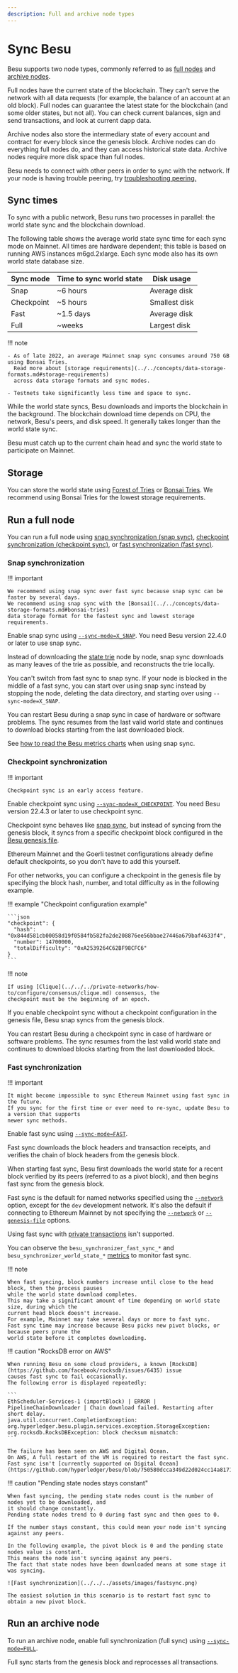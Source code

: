 ```yaml
---
description: Full and archive node types
---
```


# Sync Besu

Besu supports two node types, commonly referred to as [full nodes](#run-a-full-node) and
[archive nodes](#run-an-archive-node).

Full nodes have the current state of the blockchain.
They can't serve the network with all data requests (for example, the balance of an account at an
old block).
Full nodes can guarantee the latest state for the blockchain (and some older states, but not all).
You can check current balances, sign and send transactions, and look at current dapp data.

Archive nodes also store the intermediary state of every account and contract for every block since
the genesis block.
Archive nodes can do everything full nodes do, and they can access historical state data.
Archive nodes require more disk space than full nodes.

Besu needs to connect with other peers in order to sync with the network. If your node is having trouble peering, try [troubleshooting peering.](../../how-to/troubleshoot/troubleshoot-peering.md)

## Sync times

To sync with a public network, Besu runs two processes in parallel: the world state sync and the
blockchain download.

The following table shows the average world state sync time for each sync mode on Mainnet.
All times are hardware dependent; this table is based on running AWS instances m6gd.2xlarge.
Each sync mode also has its own world state database size.

| Sync mode   | Time to sync world state | Disk usage    |
| ----------- | ------------------------ | ------------- |
| Snap        | ~6 hours                 | Average disk  |
| Checkpoint  | ~5 hours                 | Smallest disk |
| Fast        | ~1.5 days                | Average disk  |
| Full        | ~weeks                   | Largest disk  |

!!! note

    - As of late 2022, an average Mainnet snap sync consumes around 750 GB using Bonsai Tries.
      Read more about [storage requirements](../../concepts/data-storage-formats.md#storage-requirements)
      across data storage formats and sync modes.

    - Testnets take significantly less time and space to sync.

While the world state syncs, Besu downloads and imports the blockchain in the background.
The blockchain download time depends on CPU, the network, Besu's peers, and disk speed.
It generally takes longer than the world state sync.

Besu must catch up to the current chain head and sync the world state to participate on Mainnet.

## Storage

You can store the world state using [Forest of Tries](../../concepts/data-storage-formats.md#forest-of-tries)
or [Bonsai Tries](../../concepts/data-storage-formats.md#bonsai-tries).
We recommend using Bonsai Tries for the lowest storage requirements.

## Run a full node

You can run a full node using [snap synchronization (snap sync)](#snap-synchronization),
[checkpoint synchronization (checkpoint sync)](#checkpoint-synchronization), or
[fast synchronization (fast sync)](#fast-synchronization).

### Snap synchronization

!!! important

    We recommend using snap sync over fast sync because snap sync can be faster by several days.
    We recommend using snap sync with the [Bonsai](../../concepts/data-storage-formats.md#bonsai-tries)
    data storage format for the fastest sync and lowest storage requirements.

Enable snap sync using [`--sync-mode=X_SNAP`](../../reference/cli/options.md#sync-mode).
You need Besu version 22.4.0 or later to use snap sync.

Instead of downloading the [state trie](../../concepts/data-storage-formats.md) node by node, snap sync downloads as many leaves of the
trie as possible, and reconstructs the trie locally.

You can't switch from fast sync to snap sync.
If your node is blocked in the middle of a fast sync, you can start over using snap sync instead by stopping the node,
deleting the data directory, and starting over using `--sync-mode=X_SNAP`.

You can restart Besu during a snap sync in case of hardware or software problems.
The sync resumes from the last valid world state and continues to download blocks starting from the
last downloaded block.

See [how to read the Besu metrics charts](../../how-to/monitor/understand-metrics.md) when using snap sync.

### Checkpoint synchronization

!!! important

    Checkpoint sync is an early access feature.

Enable checkpoint sync using [`--sync-mode=X_CHECKPOINT`](../../reference/cli/options.md#sync-mode).
You need Besu version 22.4.3 or later to use checkpoint sync.

Checkpoint sync behaves like [snap sync](#snap-synchronization), but instead of syncing from the
genesis block, it syncs from a specific checkpoint block configured in the [Besu genesis
file](../../concepts/genesis-file.md).

Ethereum Mainnet and the Goerli testnet configurations already define default checkpoints, so you
don't have to add this yourself.

For other networks, you can configure a checkpoint in the genesis file by specifying the block hash,
number, and total difficulty as in the following example.

!!! example "Checkpoint configuration example"

    ```json
    "checkpoint": {
      "hash": "0x844d581cb00058d19f0584fb582fa2de208876ee56bbae27446a679baf4633f4",
      "number": 14700000,
      "totalDifficulty": "0xA2539264C62BF98CFC6"
    }
    ```

!!! note

    If using [Clique](../../../private-networks/how-to/configure/consensus/clique.md) consensus, the
    checkpoint must be the beginning of an epoch.

If you enable checkpoint sync without a checkpoint configuration in the genesis file, Besu snap
syncs from the genesis block.

You can restart Besu during a checkpoint sync in case of hardware or software problems.
The sync resumes from the last valid world state and continues to download blocks starting from the
last downloaded block.

### Fast synchronization

!!! important

    It might become impossible to sync Ethereum Mainnet using fast sync in the future.
    If you sync for the first time or ever need to re-sync, update Besu to a version that supports
    newer sync methods.

Enable fast sync using [`--sync-mode=FAST`](../../reference/cli/options.md#sync-mode).

Fast sync downloads the block headers and transaction receipts, and verifies the chain of block headers from the genesis
block.

When starting fast sync, Besu first downloads the world state for a recent block verified by its peers (referred to as a
pivot block), and then begins fast sync from the genesis block.

Fast sync is the default for named networks specified using the [`--network`](../../reference/cli/options.md#network)
option, except for the `dev` development network.
It's also the default if connecting to Ethereum Mainnet by not specifying the
[`--network`](../../reference/cli/options.md#network) or [`--genesis-file`](../../reference/cli/options.md#genesis-file)
options.

Using fast sync with [private transactions](../../../private-networks/concepts/privacy/index.md) isn't supported.

You can observe the `besu_synchronizer_fast_sync_*` and `besu_synchronizer_world_state_*`
[metrics](../../how-to/monitor/metrics.md#metrics-list) to monitor fast sync.

!!! note

    When fast syncing, block numbers increase until close to the head block, then the process pauses
    while the world state download completes.
    This may take a significant amount of time depending on world state size, during which the
    current head block doesn't increase.
    For example, Mainnet may take several days or more to fast sync.
    Fast sync time may increase because Besu picks new pivot blocks, or because peers prune the
    world state before it completes downloading.

!!! caution "RocksDB error on AWS"

    When running Besu on some cloud providers, a known [RocksDB](https://github.com/facebook/rocksdb/issues/6435) issue
    causes fast sync to fail occasionally.
    The following error is displayed repeatedly:

    ```
    EthScheduler-Services-1 (importBlock) | ERROR | PipelineChainDownloader | Chain download failed. Restarting after short delay.
    java.util.concurrent.CompletionException: org.hyperledger.besu.plugin.services.exception.StorageException: org.rocksdb.RocksDBException: block checksum mismatch:
    ```

    The failure has been seen on AWS and Digital Ocean.
    On AWS, A full restart of the VM is required to restart the fast sync.
    Fast sync isn't [currently supported on Digital Ocean](https://github.com/hyperledger/besu/blob/750580dcca349d22d024cc14a8171b2fa74b505a/CHANGELOG.md#143).

!!! caution "Pending state nodes stays constant"

    When fast syncing, the pending state nodes count is the number of nodes yet to be downloaded, and
    it should change constantly.
    Pending state nodes trend to 0 during fast sync and then goes to 0.

    If the number stays constant, this could mean your node isn't syncing against any peers.

    In the following example, the pivot block is 0 and the pending state nodes value is constant.
    This means the node isn't syncing against any peers.
    The fact that state nodes have been downloaded means at some stage it was syncing.

    ![Fast synchronization](../../../assets/images/fastsync.png)

    The easiest solution in this scenario is to restart fast sync to obtain a new pivot block.

## Run an archive node

To run an archive node, enable full synchronization (full sync) using
[`--sync-mode=FULL`](../../reference/cli/options.md#sync-mode).

Full sync starts from the genesis block and reprocesses all transactions.
